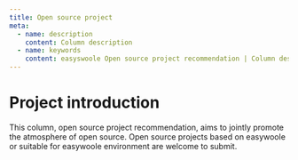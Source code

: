 ```yaml
---
title: Open source project
meta:
  - name: description
    content: Column description
  - name: keywords
    content: easyswoole Open source project recommendation | Column description
---
```



# Project introduction  

This column, open source project recommendation, aims to jointly promote the atmosphere of open source. Open source projects based on easywoole or suitable for easywoole environment are welcome to submit.
